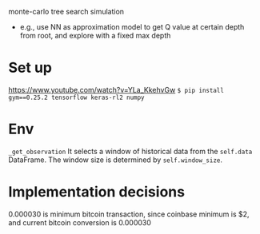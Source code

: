 monte-carlo tree search simulation
- e.g., use NN as approximation model to get Q value at certain depth from root, and explore with a fixed max depth


# Set up
https://www.youtube.com/watch?v=YLa_KkehvGw
`$ pip install gym==0.25.2 tensorflow keras-rl2 numpy`


# Env
`_get_observation` It selects a window of historical data from the `self.data` DataFrame. The window size is determined by `self.window_size`.

# Implementation decisions
0.000030 is minimum bitcoin transaction, since coinbase minimum is $2, and current bitcoin conversion is 0.000030